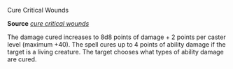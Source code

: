 Cure Critical Wounds

**Source** [_cure critical wounds_](spells/cureCriticalWounds#_cure-critical-wounds)

The damage cured increases to 8d8 points of damage + 2 points per caster level (maximum +40). The spell cures up to 4 points of ability damage if the target is a living creature. The target chooses what types of ability damage are cured.

